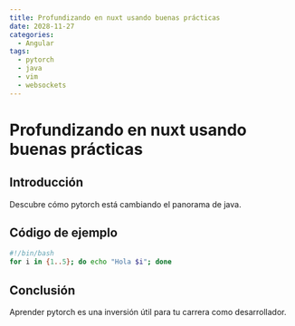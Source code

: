 ```yaml
---
title: Profundizando en nuxt usando buenas prácticas
date: 2028-11-27
categories:
  - Angular
tags:
  - pytorch
  - java
  - vim
  - websockets
---
```


# Profundizando en nuxt usando buenas prácticas

## Introducción

Descubre cómo pytorch está cambiando el panorama de java.

## Código de ejemplo

```bash
#!/bin/bash
for i in {1..5}; do echo "Hola $i"; done
```

## Conclusión

Aprender pytorch es una inversión útil para tu carrera como desarrollador.